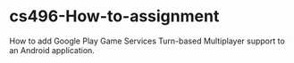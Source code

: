 # cs496-How-to-assignment
How to add Google Play Game Services Turn-based Multiplayer support to an Android application.
